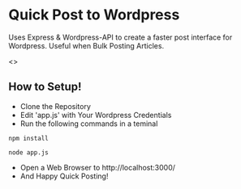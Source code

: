 # Quick Post to Wordpress

Uses Express & Wordpress-API to create a faster post interface for Wordpress.
Useful when Bulk Posting Articles.

<>

## How to Setup! ##
 * Clone the Repository
 * Edit 'app.js' with Your Wordpress Credentials
 * Run the following commands in a teminal

```
npm install
```

```
node app.js
```


 * Open a Web Browser to http://localhost:3000/
 * And Happy Quick Posting!
